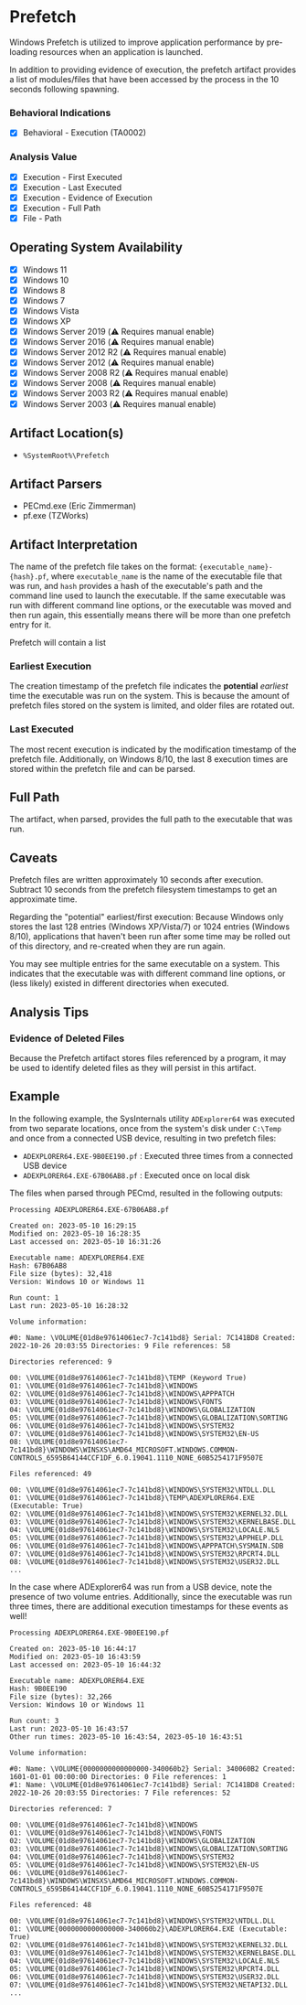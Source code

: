 # Prefetch
Windows Prefetch is utilized to improve application performance by pre-loading resources when an application is launched.

In addition to providing evidence of execution, the prefetch artifact provides a list of modules/files that have been accessed by the process in the 10 seconds following spawning. 

### Behavioral Indications
 - [x] Behavioral - Execution (TA0002)

### Analysis Value
 - [x] Execution - First Executed
 - [x] Execution - Last Executed
 - [x] Execution - Evidence of Execution
 - [x] Execution - Full Path
 - [x] File - Path

## Operating System Availability
 - [x] Windows 11
 - [x] Windows 10
 - [x] Windows 8
 - [x] Windows 7
 - [x] Windows Vista
 - [x] Windows XP
 - [x] Windows Server 2019 (⚠️ Requires manual enable)
 - [x] Windows Server 2016 (⚠️ Requires manual enable)
 - [x] Windows Server 2012 R2 (⚠️ Requires manual enable)
 - [x] Windows Server 2012 (⚠️ Requires manual enable)
 - [x] Windows Server 2008 R2 (⚠️ Requires manual enable)
 - [x] Windows Server 2008 (⚠️ Requires manual enable)
 - [x] Windows Server 2003 R2 (⚠️ Requires manual enable)
 - [x] Windows Server 2003 (⚠️ Requires manual enable)

## Artifact Location(s)
- `%SystemRoot%\Prefetch`

## Artifact Parsers
 - PECmd.exe (Eric Zimmerman)
 - pf.exe (TZWorks)

## Artifact Interpretation
The name of the prefetch file takes on the format: `{executable_name}-{hash}.pf`, where `executable_name` is the name of the executable file that was run, and `hash` provides a hash of the executable's path and the command line used to launch the executable. If the same executable was run with different command line options, or the executable was moved and then run again, this essentially means there will be more than one prefetch entry for it. 

Prefetch will contain a list 

### Earliest Execution
The creation timestamp of the prefetch file indicates the **potential** *earliest* time the executable was run on the system. This is because the amount of prefetch files stored on the system is limited, and older files are rotated out. 

### Last Executed
The most recent execution is indicated by the modification timestamp of the prefetch file. Additionally, on Windows 8/10, the last 8 execution times are stored within the prefetch file and can be parsed. 

## Full Path
The artifact, when parsed, provides the full path to the executable that was run.

## Caveats
Prefetch files are written approximately 10 seconds after execution. Subtract 10 seconds from the prefetch filesystem timestamps to get an approximate time.

Regarding the "potential" earliest/first execution: Because Windows only stores the last 128 entries (Windows XP/Vista/7) or 1024 entries (Windows 8/10), applications that haven't been run after some time may be rolled out of this directory, and re-created when they are run again.

You may see multiple entries for the same executable on a system. This indicates that the executable was with different command line options, or (less likely) existed in different directories when executed. 

## Analysis Tips

### Evidence of Deleted Files
Because the Prefetch artifact stores files referenced by a program, it may be used to identify deleted files as they will persist in this artifact.

## Example
In the following example, the SysInternals utility `ADExplorer64` was executed from two separate locations, once from the system's disk under `C:\Temp` and once from a connected USB device, resulting in two prefetch files:

 - `ADEXPLORER64.EXE-9B0EE190.pf` : Executed three times from a connected USB device
 - `ADEXPLORER64.EXE-67B06AB8.pf` : Executed once on local disk

The files when parsed through PECmd, resulted in the following outputs:

```
Processing ADEXPLORER64.EXE-67B06AB8.pf

Created on: 2023-05-10 16:29:15
Modified on: 2023-05-10 16:28:35
Last accessed on: 2023-05-10 16:31:26

Executable name: ADEXPLORER64.EXE
Hash: 67B06AB8
File size (bytes): 32,418
Version: Windows 10 or Windows 11

Run count: 1
Last run: 2023-05-10 16:28:32

Volume information:

#0: Name: \VOLUME{01d8e97614061ec7-7c141bd8} Serial: 7C141BD8 Created: 2022-10-26 20:03:55 Directories: 9 File references: 58

Directories referenced: 9

00: \VOLUME{01d8e97614061ec7-7c141bd8}\TEMP (Keyword True)
01: \VOLUME{01d8e97614061ec7-7c141bd8}\WINDOWS
02: \VOLUME{01d8e97614061ec7-7c141bd8}\WINDOWS\APPPATCH
03: \VOLUME{01d8e97614061ec7-7c141bd8}\WINDOWS\FONTS
04: \VOLUME{01d8e97614061ec7-7c141bd8}\WINDOWS\GLOBALIZATION
05: \VOLUME{01d8e97614061ec7-7c141bd8}\WINDOWS\GLOBALIZATION\SORTING
06: \VOLUME{01d8e97614061ec7-7c141bd8}\WINDOWS\SYSTEM32
07: \VOLUME{01d8e97614061ec7-7c141bd8}\WINDOWS\SYSTEM32\EN-US
08: \VOLUME{01d8e97614061ec7-7c141bd8}\WINDOWS\WINSXS\AMD64_MICROSOFT.WINDOWS.COMMON-CONTROLS_6595B64144CCF1DF_6.0.19041.1110_NONE_60B5254171F9507E

Files referenced: 49

00: \VOLUME{01d8e97614061ec7-7c141bd8}\WINDOWS\SYSTEM32\NTDLL.DLL
01: \VOLUME{01d8e97614061ec7-7c141bd8}\TEMP\ADEXPLORER64.EXE (Executable: True)
02: \VOLUME{01d8e97614061ec7-7c141bd8}\WINDOWS\SYSTEM32\KERNEL32.DLL
03: \VOLUME{01d8e97614061ec7-7c141bd8}\WINDOWS\SYSTEM32\KERNELBASE.DLL
04: \VOLUME{01d8e97614061ec7-7c141bd8}\WINDOWS\SYSTEM32\LOCALE.NLS
05: \VOLUME{01d8e97614061ec7-7c141bd8}\WINDOWS\SYSTEM32\APPHELP.DLL
06: \VOLUME{01d8e97614061ec7-7c141bd8}\WINDOWS\APPPATCH\SYSMAIN.SDB
07: \VOLUME{01d8e97614061ec7-7c141bd8}\WINDOWS\SYSTEM32\RPCRT4.DLL
08: \VOLUME{01d8e97614061ec7-7c141bd8}\WINDOWS\SYSTEM32\USER32.DLL
...
```

In the case where ADExplorer64 was run from a USB device, note the presence of two volume entries. Additionally, since the executable was run three times, there are additional execution timestamps for these events as well!
```
Processing ADEXPLORER64.EXE-9B0EE190.pf

Created on: 2023-05-10 16:44:17
Modified on: 2023-05-10 16:43:59
Last accessed on: 2023-05-10 16:44:32

Executable name: ADEXPLORER64.EXE
Hash: 9B0EE190
File size (bytes): 32,266
Version: Windows 10 or Windows 11

Run count: 3
Last run: 2023-05-10 16:43:57
Other run times: 2023-05-10 16:43:54, 2023-05-10 16:43:51

Volume information:

#0: Name: \VOLUME{0000000000000000-340060b2} Serial: 340060B2 Created: 1601-01-01 00:00:00 Directories: 0 File references: 1
#1: Name: \VOLUME{01d8e97614061ec7-7c141bd8} Serial: 7C141BD8 Created: 2022-10-26 20:03:55 Directories: 7 File references: 52

Directories referenced: 7

00: \VOLUME{01d8e97614061ec7-7c141bd8}\WINDOWS
01: \VOLUME{01d8e97614061ec7-7c141bd8}\WINDOWS\FONTS
02: \VOLUME{01d8e97614061ec7-7c141bd8}\WINDOWS\GLOBALIZATION
03: \VOLUME{01d8e97614061ec7-7c141bd8}\WINDOWS\GLOBALIZATION\SORTING
04: \VOLUME{01d8e97614061ec7-7c141bd8}\WINDOWS\SYSTEM32
05: \VOLUME{01d8e97614061ec7-7c141bd8}\WINDOWS\SYSTEM32\EN-US
06: \VOLUME{01d8e97614061ec7-7c141bd8}\WINDOWS\WINSXS\AMD64_MICROSOFT.WINDOWS.COMMON-CONTROLS_6595B64144CCF1DF_6.0.19041.1110_NONE_60B5254171F9507E

Files referenced: 48

00: \VOLUME{01d8e97614061ec7-7c141bd8}\WINDOWS\SYSTEM32\NTDLL.DLL
01: \VOLUME{0000000000000000-340060b2}\ADEXPLORER64.EXE (Executable: True)
02: \VOLUME{01d8e97614061ec7-7c141bd8}\WINDOWS\SYSTEM32\KERNEL32.DLL
03: \VOLUME{01d8e97614061ec7-7c141bd8}\WINDOWS\SYSTEM32\KERNELBASE.DLL
04: \VOLUME{01d8e97614061ec7-7c141bd8}\WINDOWS\SYSTEM32\LOCALE.NLS
05: \VOLUME{01d8e97614061ec7-7c141bd8}\WINDOWS\SYSTEM32\RPCRT4.DLL
06: \VOLUME{01d8e97614061ec7-7c141bd8}\WINDOWS\SYSTEM32\USER32.DLL
07: \VOLUME{01d8e97614061ec7-7c141bd8}\WINDOWS\SYSTEM32\NETAPI32.DLL
...
```
